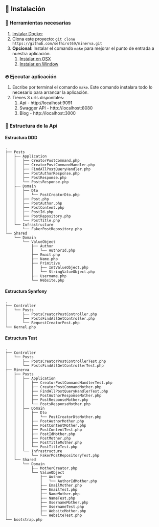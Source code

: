 ## 🚀 Instalación

### 🐳 Herramientas necesarias

1. [Instalar Docker](https://www.docker.com/get-started)
2. Clona este proyecto: `git clone https://github.com/sefhirot69/minerva.git`
3. __Opcional__: Instalar el comando `make` para mejorar el punto de entrada a nuestra aplicación.
    1. [Instalar en OSX](https://formulae.brew.sh/formula/make)
    2. [Instalar en Window](https://parzibyte.me/blog/2020/12/30/instalar-make-windows/#Descargar_make)

### 🔥 Ejecutar aplicación

1. Escribe por terminal el comando `make`. Este comando instalara todo lo necesario para arrancar la aplicación.
2. Tienes 3 urls disponibles:
    1. Api - http://localhost:9091
    2. Swagger API - http://localhost:8080
    3. Blog - http://localhost:3000

### 🌳 Estructura de la Api

#### Estructura DDD
```
.
├── Posts
│   ├── Application
│   │   ├── CreatorPostCommand.php
│   │   ├── CreatorPostCommandHandler.php
│   │   ├── FindAllPostQueryHandler.php
│   │   ├── PostAuthorResponse.php
│   │   ├── PostResponse.php
│   │   └── PostsResponse.php
│   ├── Domain
│   │   ├── Dto
│   │   │   └── PostCreatorDto.php
│   │   ├── Post.php
│   │   ├── PostAuthor.php
│   │   ├── PostContent.php
│   │   ├── PostId.php
│   │   ├── PostRepository.php
│   │   └── PostTitle.php
│   └── Infrastructure
│       └── FakerPostRepository.php
└── Shared
    └── Domain
        └── ValueObject
            ├── Author
            │   └── AuthorId.php
            ├── Email.php
            ├── Name.php
            ├── Primitive
            │   ├── IntValueObject.php
            │   └── StringValueObject.php
            ├── Username.php
            └── Website.php

```

#### Estructura Symfony

```
.
├── Controller
│   └── Posts
│       ├── PostsCreatorPostController.php
│       ├── PostsFindAllGetController.php
│       └── RequestCreatorPost.php
└── Kernel.php

```

#### Estructura Test

```
.
├── Controller
│   └── Posts
│       ├── PostsCreatorPostControllerTest.php
│       └── PostsFindAllGetControllerTest.php
├── Minerva
│   ├── Posts
│   │   ├── Application
│   │   │   ├── CreatorPostCommandHandlerTest.php
│   │   │   ├── CreatorPostCommandMother.php
│   │   │   ├── FindAllPostQueryHandlerTest.php
│   │   │   ├── PostAuthorResponseMother.php
│   │   │   ├── PostResponseMother.php
│   │   │   └── PostsResponseMother.php
│   │   ├── Domain
│   │   │   ├── Dto
│   │   │   │   └── PostCreatorDtoMother.php
│   │   │   ├── PostAuthorMother.php
│   │   │   ├── PostContentMother.php
│   │   │   ├── PostContentTest.php
│   │   │   ├── PostIdMother.php
│   │   │   ├── PostMother.php
│   │   │   ├── PostTitleMother.php
│   │   │   └── PostTitleTest.php
│   │   └── Infrastructure
│   │       └── FakerPostRepositoryTest.php
│   └── Shared
│       └── Domain
│           ├── MotherCreator.php
│           └── ValueObject
│               ├── Author
│               │   └── AuthorIdMother.php
│               ├── EmailMother.php
│               ├── EmailTest.php
│               ├── NameMother.php
│               ├── NameTest.php
│               ├── UsernameMother.php
│               ├── UsernameTest.php
│               ├── WebsiteMother.php
│               └── WebsiteTest.php
└── bootstrap.php

```